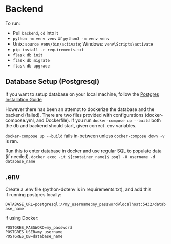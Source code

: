# Backend

To run:
- Pull `backend`, `cd` into it
- `python -m venv venv` or `python3 -m venv venv`
- Unix: `source venv/bin/activate`; Windows: `venv\Scripts\activate`
- `pip install -r requirements.txt`
- `flask db init`
- `flask db migrate`
- `flask db upgrade`
## Database Setup (Postgresql)

If you want to setup database on your local machine, follow the [Postgres Installation Guide](https://dev.to/techprane/setting-up-postgresql-for-macos-users-step-by-step-instructions-2e30)

However there has been an attempt to dockerize the database and the backend (failed). 
There are two files provided with configurations (docker-compose.yml, and Dockerfile). If you run `docker-compose up --build` both the db and backend should start, given correct .env variables.

`docker-compose up --build` fails in-between unless `docker-compose down -v` is ran.

Run this to enter database in docker and use regular SQL to populate data (if needed). 
`docker exec -it ${container_name}$ psql -U username -d database_name`

## .env

Create a .env file (python-dotenv is in requirements.txt), and add this  
if running postgres locally:  

`DATABASE_URL=postgresql://my_username:my_password@localhost:5432/database_name`  

if using Docker: 
```
POSTGRES_PASSWORD=my_password
POSTGRES_USER=my_username
POSTGRES_DB=database_name
```
